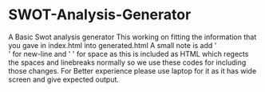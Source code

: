 # SWOT-Analysis-Generator
A Basic Swot analysis generator
This working on fitting the information that you gave in index.html into generated.html
A small note is add '<br>' for new-line and '&nbsp;' for space as this is included as HTML which regects the spaces and linebreaks normally so we use these codes for including those changes.
For Better experience please use laptop for it as it has wide screen and give expected output.

